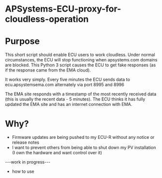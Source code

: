 # APSystems-ECU-proxy-for-cloudless-operation

# Purpose
This short script should enable ECU users to work cloudless. 
Under normal circumstances, the ECU will stop functioning when apsystems.com domains are blocked. This Python 3 script causes the ECU to get fake responses (as if the response came from the EMA cloud).

It works very simply. Every five minutes the ECU sends data to ecu.apsystemsema.com alternately via port 8995 and 8996

The EMA site responds with a timestamp of the most recently received data (this is usually the recent data - 5 minutes). The ECU thinks it has fully updated the EMA site and has an internet connection with EMA.

# Why?
- Firmware updates are being pushed to my ECU-R without any notice or release notes 
- I want to prevent others from being able to shut down my PV installation (I own the hardware and want control over it)

---work in progress---
- how to use
